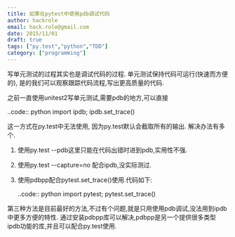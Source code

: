 ```yaml
---
title: 如果在pytest中使用pdb调试代码
author: hackrole
email: hack.role@gmail.com
date: 2015/11/01
draft: true
tags: ["py.test","python","TDD"]
category: ["programming"]
---
```





写单元测试的过程其实也是调试代码的过程.
单元测试保持代码可运行(快速而方便的), 是的我们可以观察跟踪代码流程,写出更高质量的代码.

之前一直使用unitest2写单元测试,需要pdb的地方,可以直接

..code:: python
    import ipdb; ipdb.set_trace()

这一方式在py.test中无法使用, 因为py.test默认会截取所有的输出.
解决办法有多个.

1) 使用py.test --pdb这里只能在代码出错时进到pdb,实用性不强.

2) 使用py.test --capture=no 配合ipdb,没实际测过.

3) 使用pdbpp配合pytest.set_trace()使用.代码如下:

   ..code:: python
       import pytest; pytest.set_trace()

第三种方法是目前最好的方法,不过有个问题,就是只用使用pdb调试,没法用到ipdb中更多方便的特性.
通过安装pdbpp库可以解决,pdbpp是另一个提供很多类型ipdb功能的库,并且可以配合py.test使用.
